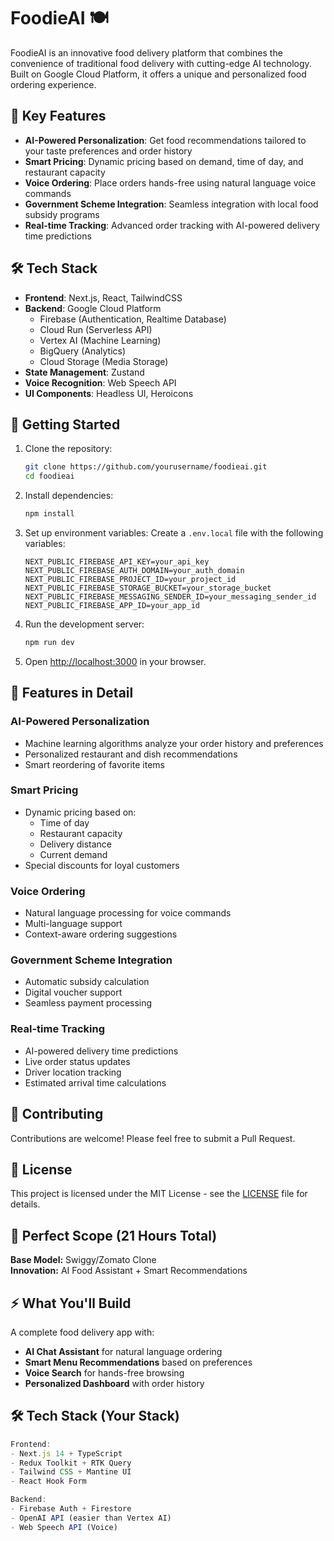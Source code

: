 # FoodieAI 🍽️

FoodieAI is an innovative food delivery platform that combines the convenience of traditional food delivery with cutting-edge AI technology. Built on Google Cloud Platform, it offers a unique and personalized food ordering experience.

## 🌟 Key Features

- **AI-Powered Personalization**: Get food recommendations tailored to your taste preferences and order history
- **Smart Pricing**: Dynamic pricing based on demand, time of day, and restaurant capacity
- **Voice Ordering**: Place orders hands-free using natural language voice commands
- **Government Scheme Integration**: Seamless integration with local food subsidy programs
- **Real-time Tracking**: Advanced order tracking with AI-powered delivery time predictions

## 🛠️ Tech Stack

- **Frontend**: Next.js, React, TailwindCSS
- **Backend**: Google Cloud Platform
  - Firebase (Authentication, Realtime Database)
  - Cloud Run (Serverless API)
  - Vertex AI (Machine Learning)
  - BigQuery (Analytics)
  - Cloud Storage (Media Storage)
- **State Management**: Zustand
- **Voice Recognition**: Web Speech API
- **UI Components**: Headless UI, Heroicons

## 🚀 Getting Started

1. Clone the repository:
   ```bash
   git clone https://github.com/yourusername/foodieai.git
   cd foodieai
   ```

2. Install dependencies:
   ```bash
   npm install
   ```

3. Set up environment variables:
   Create a `.env.local` file with the following variables:
   ```
   NEXT_PUBLIC_FIREBASE_API_KEY=your_api_key
   NEXT_PUBLIC_FIREBASE_AUTH_DOMAIN=your_auth_domain
   NEXT_PUBLIC_FIREBASE_PROJECT_ID=your_project_id
   NEXT_PUBLIC_FIREBASE_STORAGE_BUCKET=your_storage_bucket
   NEXT_PUBLIC_FIREBASE_MESSAGING_SENDER_ID=your_messaging_sender_id
   NEXT_PUBLIC_FIREBASE_APP_ID=your_app_id
   ```

4. Run the development server:
   ```bash
   npm run dev
   ```

5. Open [http://localhost:3000](http://localhost:3000) in your browser.

## 📱 Features in Detail

### AI-Powered Personalization
- Machine learning algorithms analyze your order history and preferences
- Personalized restaurant and dish recommendations
- Smart reordering of favorite items

### Smart Pricing
- Dynamic pricing based on:
  - Time of day
  - Restaurant capacity
  - Delivery distance
  - Current demand
- Special discounts for loyal customers

### Voice Ordering
- Natural language processing for voice commands
- Multi-language support
- Context-aware ordering suggestions

### Government Scheme Integration
- Automatic subsidy calculation
- Digital voucher support
- Seamless payment processing

### Real-time Tracking
- AI-powered delivery time predictions
- Live order status updates
- Driver location tracking
- Estimated arrival time calculations

## 🤝 Contributing

Contributions are welcome! Please feel free to submit a Pull Request.

## 📄 License

This project is licensed under the MIT License - see the [LICENSE](LICENSE) file for details.

## 🎯 Perfect Scope (21 Hours Total)
**Base Model:** Swiggy/Zomato Clone  
**Innovation:** AI Food Assistant + Smart Recommendations

## ⚡ What You'll Build

A complete food delivery app with:
- **AI Chat Assistant** for natural language ordering
- **Smart Menu Recommendations** based on preferences  
- **Voice Search** for hands-free browsing
- **Personalized Dashboard** with order history

## 🛠️ Tech Stack (Your Stack)

```javascript
Frontend:
- Next.js 14 + TypeScript
- Redux Toolkit + RTK Query
- Tailwind CSS + Mantine UI
- React Hook Form

Backend:
- Firebase Auth + Firestore
- OpenAI API (easier than Vertex AI)
- Web Speech API (Voice)
```

